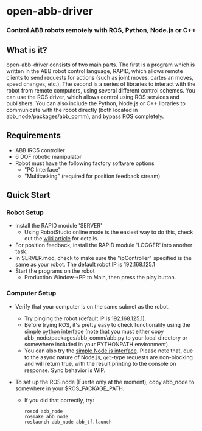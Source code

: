 # open-abb-driver
### Control ABB robots remotely with ROS, Python, Node.js or C++

## What is it?
open-abb-driver consists of two main parts. The first is a program which is written in the ABB robot control language, RAPID, which allows remote clients to send requests for actions (such as joint moves, cartesian moves, speed changes, etc.). The second is a series of libraries to interact with the robot from remote computers, using several different control schemes. You can use the ROS driver, which allows control using ROS services and publishers. You can also include the Python, Node.js or C++ libraries to communicate with the robot directly (both located in abb_node/packages/abb_comm), and bypass ROS completely. 


## Requirements
* ABB IRC5 controller
* 6 DOF robotic manipulator
* Robot must have the following factory software options
    * "PC Interface"
    * "Multitasking" (required for position feedback stream)

## Quick Start
### Robot Setup
* Install the RAPID module 'SERVER'
    * Using RobotStudio online mode is the easiest way to do this, check out the [wiki article](https://github.com/robotics/open-abb-driver/wiki/Configuring-an-ABB-Robot-for-OAD) for details.
* For position feedback, install the RAPID module 'LOGGER' into another task. 
* In SERVER.mod, check to make sure the "ipController" specified is the same as your robot. The default robot IP is 192.168.125.1
* Start the programs on the robot
    * Production Window->PP to Main, then press the play button. 

### Computer Setup
* Verify that your computer is on the same subnet as the robot.
    * Try pinging the robot (default IP is 192.168.125.1). 
    * Before trying ROS, it's pretty easy to check functionality using the [simple python interface](https://github.com/robotics/open-abb-driver/wiki/Python-Control) (note that you must either copy abb_node/packages/abb_comm/abb.py to your local directory or somewhere included in your PYTHONPATH environment). 
    * You can also try the [simple Node.js interface](https://github.com/garciadelcastillo/open-abb-driver/tree/fuerte-devel/node.js). Please note that, due to the async nature of Node.js, `get`-type requests are non-blocking and will return true, with the result printing to the console on response. Sync behavior is WIP.

* To set up the ROS node (Fuerte only at the moment), copy abb_node to somewhere in your $ROS_PACKAGE_PATH.
    * If you did that correctly, try:

        ```
        roscd abb_node
        rosmake abb_node
        roslaunch abb_node abb_tf.launch
        ```
